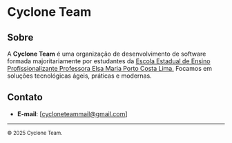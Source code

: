 # Cyclone Team

## Sobre

A **Cyclone Team** é uma organização de desenvolvimento de software formada majoritariamente por estudantes da <a href="https://www.instagram.com/eparacati/">Escola Estadual de Ensino Profissionalizante Professora Elsa Maria Porto Costa Lima.</a> Focamos em soluções tecnológicas ágeis, práticas e modernas.

## Contato

- **E-mail**: [cycloneteammail@gmail.com]

---

<div>
<sub>© 2025 Cyclone Team.</sub>
</div>
